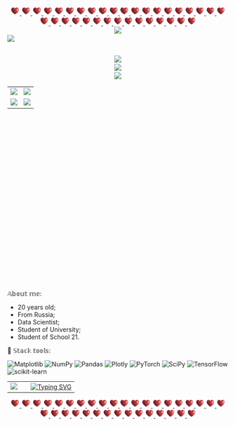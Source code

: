 <!-- The head table: gifs + banner -->
<table align = "center">
   <tr>
      <!-- Spaces gifs-->
      <div align = "center">
         <a href = "https://github.com/polina-vaganova/polina-vaganova/blob/main/Materials/Space.gif">
            <img src="Materials/Space.gif" width="21" height="20">
            <img src="Materials/Space.gif" width="21" height="20">
            <img src="Materials/Space.gif" width="21" height="20">
            <img src="Materials/Space.gif" width="21" height="20">
            <img src="Materials/Space.gif" width="21" height="20">
            <img src="Materials/Space.gif" width="21" height="20">
            <img src="Materials/Space.gif" width="21" height="20">
            <img src="Materials/Space.gif" width="21" height="20">
            <img src="Materials/Space.gif" width="21" height="20">
            <img src="Materials/Space.gif" width="21" height="20">
            <img src="Materials/Space.gif" width="21" height="20">
            <img src="Materials/Space.gif" width="21" height="20">
            <img src="Materials/Space.gif" width="21" height="20">
            <img src="Materials/Space.gif" width="21" height="20">
            <img src="Materials/Space.gif" width="21" height="20">
            <img src="Materials/Space.gif" width="20" height="20">
            <img src="Materials/Space.gif" width="20" height="20">
            <img src="Materials/Space.gif" width="20" height="20">
            <img src="Materials/Space.gif" width="20" height="20">
            <img src="Materials/Space.gif" width="20" height="20">
            <img src="Materials/Space.gif" width="20" height="20">
            <img src="Materials/Space.gif" width="20" height="20">
            <img src="Materials/Space.gif" width="20" height="20">
            <img src="Materials/Space.gif" width="20" height="20">
            <img src="Materials/Space.gif" width="20" height="20">
            <img src="Materials/Space.gif" width="20" height="20">
            <img src="Materials/Space.gif" width="20" height="20">
            <img src="Materials/Space.gif" width="20" height="20">
            <img src="Materials/Space.gif" width="20" height="20">
            <img src="Materials/Space.gif" width="20" height="20">
            <img src="Materials/Space.gif" width="20" height="20">
            <img src="Materials/Space.gif" width="20" height="20">
            <img src="Materials/Space.gif" width="20" height="20">
            <img src="Materials/Space.gif" width="20" height="20">
            <img src="Materials/Space.gif" width="20" height="20">
         </a>
      </div>
   </tr>

   <!-- Banner: erdogan-deniz -->
   <tr>
      <div align = "center">   
         <image src = "/Materials/title.png"> </image> 
      </div>
   </tr>
   
   <img src = "https://komarev.com/ghpvc/?username=polina-vaganova" />
</table>

<!-- All stats table-->
<table height = "450px" align = "center">
   
   <!-- Streak and main launguge -->
   <tr>
      <td>
         <div align = "right">
            <img width = "100%" src = "http://github-readme-streak-stats.herokuapp.com?user=polina-vaganova&theme=tokyonight&hide_border=true&border_radius=3&locale=ru&date_format=n%2Fj%5B%2FY%5D&card_width=420">
         </div>
      </td>
      <td>
         <div align = "left">
            <img width = "100%" src = "https://github-readme-stats.vercel.app/api?username=polina-vaganova&show=reviews_started&theme=tokyonight&show_icons=true&hide_border=true&locale=ru&hide_title=true&langs_count=5">
         </div>
      </td>
   </tr>
   
   <!-- Launguages, school 21 -->
   <tr>
      <td>
         <div align = "right">
            <img width = "100%" src = "https://github-readme-stats.vercel.app/api/top-langs/?username=polina-vaganova&layout=compact&hide_border=true&locale=ru&hide_title=true">
         </div>
      </td>
      <td>
         <div align = "left">
            <a href = "https://github.com/erdogan-deniz/School21">
               <img width = "100%" src = "https://github-readme-stats.vercel.app/api/pin/?username=polina-vaganova&repo=School21">
            </a>
         </div>
      </td>
   </tr>
   
   <!-- Trophies -->
   <tr>
      <div align = "center">
         <img src = "https://github-profile-trophy.vercel.app/?username=polina-vaganova&theme=tokyonight&column=-1&no-bg=true&no-frame=true">
      </div>
   </tr>
   
   <!-- Activity graph -->
   <tr>
      <div align = "center">
         <img src = "https://github-readme-activity-graph.vercel.app/graph?username=polina-vaganova&theme=tokyo-night">
      </div>
   </tr>

   <!-- Activity graph -->
   <tr>
      <div align = "center">
         <img src = "https://leetcode-stats-six.vercel.app/api?username=polina-vaganova&theme=dark">
      </div>
   </tr>
</table>

𝔸𝕓𝕠𝕦𝕥 𝕞𝕖:
* 20 years old;
* From Russia;
* Data Scientist;
* Student of University;
* Student of School 21.

🍋 𝕊𝕥𝕒𝕔𝕜 𝕥𝕠𝕠𝕝𝕤:

![Matplotlib](https://img.shields.io/badge/Matplotlib-%23ffffff.svg?style=for-the-badge&logo=Matplotlib&logoColor=black)
![NumPy](https://img.shields.io/badge/numpy-%23013243.svg?style=for-the-badge&logo=numpy&logoColor=white)
![Pandas](https://img.shields.io/badge/pandas-%23150458.svg?style=for-the-badge&logo=pandas&logoColor=white)
![Plotly](https://img.shields.io/badge/Plotly-%233F4F75.svg?style=for-the-badge&logo=plotly&logoColor=white)
![PyTorch](https://img.shields.io/badge/PyTorch-%23EE4C2C.svg?style=for-the-badge&logo=PyTorch&logoColor=white)
![SciPy](https://img.shields.io/badge/SciPy-%230C55A5.svg?style=for-the-badge&logo=scipy&logoColor=%white)
![TensorFlow](https://img.shields.io/badge/TensorFlow-%23FF6F00.svg?style=for-the-badge&logo=TensorFlow&logoColor=white)
![scikit-learn](https://img.shields.io/badge/scikit--learn-%23F7931E.svg?style=for-the-badge&logo=scikit-learn&logoColor=white)

<table align = "center">
   <tr>
      <td width = "30%">
         <img src = "/Materials/face.gif" height = "140"/>
      </td>
      <td>
         <a href = "https://www.youtube.com/watch?v=Lt3IOdDE5iA">
            <img src="https://readme-typing-svg.herokuapp.com?font=Fira+Code&size=18&pause=1000&color=F7F7F7&multiline=true&width=435&lines=Life+is+what+happens+when+you%E2%80%99re+busy;making+other+plans." alt="Typing SVG" />
         </a>
      </td>
   </tr>
</table>

<table align = "center">
   <tr>
      <!-- Spaces gifs-->
 <div align = "center">
         <a href = "https://github.com/polina-vaganova/polina-vaganova/blob/main/Materials/Space.gif">
            <img src="Materials/Space.gif" width="21" height="20">
            <img src="Materials/Space.gif" width="21" height="20">
            <img src="Materials/Space.gif" width="21" height="20">
            <img src="Materials/Space.gif" width="21" height="20">
            <img src="Materials/Space.gif" width="21" height="20">
            <img src="Materials/Space.gif" width="21" height="20">
            <img src="Materials/Space.gif" width="21" height="20">
            <img src="Materials/Space.gif" width="21" height="20">
            <img src="Materials/Space.gif" width="21" height="20">
            <img src="Materials/Space.gif" width="21" height="20">
            <img src="Materials/Space.gif" width="21" height="20">
            <img src="Materials/Space.gif" width="21" height="20">
            <img src="Materials/Space.gif" width="21" height="20">
            <img src="Materials/Space.gif" width="21" height="20">
            <img src="Materials/Space.gif" width="21" height="20">
            <img src="Materials/Space.gif" width="20" height="20">
            <img src="Materials/Space.gif" width="20" height="20">
            <img src="Materials/Space.gif" width="20" height="20">
            <img src="Materials/Space.gif" width="20" height="20">
            <img src="Materials/Space.gif" width="20" height="20">
            <img src="Materials/Space.gif" width="20" height="20">
            <img src="Materials/Space.gif" width="20" height="20">
            <img src="Materials/Space.gif" width="20" height="20">
            <img src="Materials/Space.gif" width="20" height="20">
            <img src="Materials/Space.gif" width="20" height="20">
            <img src="Materials/Space.gif" width="20" height="20">
            <img src="Materials/Space.gif" width="20" height="20">
            <img src="Materials/Space.gif" width="20" height="20">
            <img src="Materials/Space.gif" width="20" height="20">
            <img src="Materials/Space.gif" width="20" height="20">
            <img src="Materials/Space.gif" width="20" height="20">
            <img src="Materials/Space.gif" width="20" height="20">
            <img src="Materials/Space.gif" width="20" height="20">
            <img src="Materials/Space.gif" width="20" height="20">
            <img src="Materials/Space.gif" width="20" height="20">
         </a>
      </div>
   </tr>
</table>
